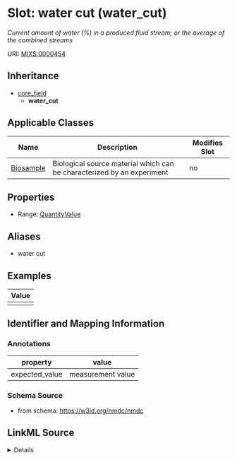 # Slot: water cut (water_cut)


_Current amount of water (%) in a produced fluid stream; or the average of the combined streams_



URI: [MIXS:0000454](https://w3id.org/mixs/0000454)




## Inheritance

* [core_field](core_field.md)
    * **water_cut**





## Applicable Classes

| Name | Description | Modifies Slot |
| --- | --- | --- |
[Biosample](Biosample.md) | Biological source material which can be characterized by an experiment |  no  |







## Properties

* Range: [QuantityValue](QuantityValue.md)



## Aliases


* water cut




## Examples

| Value |
| --- |
|  |

## Identifier and Mapping Information





### Annotations

| property | value |
| --- | --- |
| expected_value | measurement value || preferred_unit | percent || occurrence | 1 |



### Schema Source


* from schema: https://w3id.org/nmdc/nmdc




## LinkML Source

<details>
```yaml
name: water_cut
annotations:
  expected_value:
    tag: expected_value
    value: measurement value
  preferred_unit:
    tag: preferred_unit
    value: percent
  occurrence:
    tag: occurrence
    value: '1'
description: Current amount of water (%) in a produced fluid stream; or the average
  of the combined streams
title: water cut
examples:
- value: ''
from_schema: https://w3id.org/nmdc/nmdc
aliases:
- water cut
rank: 1000
is_a: core field
slot_uri: MIXS:0000454
multivalued: false
alias: water_cut
domain_of:
- Biosample
range: QuantityValue

```
</details>